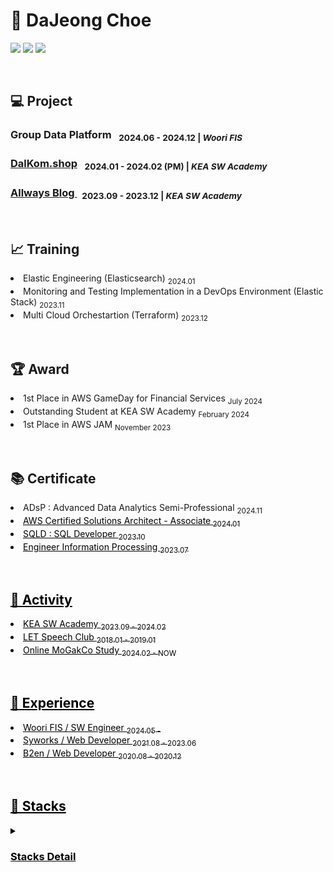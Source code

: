 # :peach: DaJeong Choe
<p>
<!--   <a href="https://allrightdj0108.github.io/" target="_blank"><img src="https://img.shields.io/badge/About_Me-1DA1F2?style=flat-square&logo=GitHub%20Sponsors&logoColor=white"/></a> -->
  <a href="https://da-zzling.tistory.com/" target="_blank"><img src="https://img.shields.io/badge/My_Blog-DD0B78?style=flat-square&logo=microdotblog&logoColor=white"/></a>
  <a href="https://www.linkedin.com/in/dajeong-choe-최다정-902bb829b/" target="_blank"><img src="https://img.shields.io/badge/Dajeong-0A66C2?style=flat-square&logo=Linkedin&logoColor=white"/></a>
  <a href="mailto:hers010801@gmail.com" target="_blank"><img src="https://img.shields.io/badge/hers010801-EA4335?style=flat-square&logo=Gmail&logoColor=white"/></a>
</p>

<br>

## 💻 Project 
<p>
<h3> Group Data Platform &nbsp; <sub> 2024.06 - 2024.12 | <em>Woori FIS</em> </sub></h3>
<h3><a href="https://github.com/allrightDJ0108/DalKom.Shop"> DalKom.shop</a> &nbsp; <sub> 2024.01 - 2024.02 (PM) | <em>KEA SW Academy</em> </sub></h3>
<h3> <a href="https://github.com/allrightDJ0108/KEA-Blog-Service"> Allways Blog </a> &nbsp; <sub> 2023.09 - 2023.12 | <em>KEA SW Academy</em> </sub></h3>

</p>

<br>


## :chart_with_upwards_trend: Training 
<p>
<li> Elastic Engineering (Elasticsearch) <sub> 2024.01 </sub>  </li>
<li> Monitoring and Testing Implementation in a DevOps Environment (Elastic Stack)  <sub> 2023.11 </sub> </li>
<li> Multi Cloud Orchestartion (Terraform) <sub> 2023.12 </sub>  </li>
</p>

<br>

## :trophy: Award 
<p>
<li> 1st Place in AWS GameDay for Financial Services <sub> July 2024 </sub> </li>
<li> Outstanding Student at KEA SW Academy <sub> February 2024 </sub>  </li>
<li> 1st Place in AWS JAM <sub> November 2023 </sub> </li>
</p>

<br>


## :books: Certificate 
<p>
<li> ADsP : Advanced Data Analytics Semi-Professional <sub> 2024.11 </sub> </li>
 <li> <a href="https://www.credly.com/badges/da4df2c7-1d1b-4859-8d6e-9c4832982eac/public_url" style="color: black"> AWS Certified Solutions Architect - Associate<sub> 2024.01 </sub> </li>
 <li> SQLD : SQL Developer <sub> 2023.10 </sub> </li>
 <li> Engineer Information Processing <sub> 2023.07 </sub> </li>
</p>

<br>

## :runner: Activity 
<p>
<li> KEA SW Academy <sub> 2023.09 - 2024.02 </sub>  </li>
<li> LET Speech Club <sub> 2018.01 - 2019.01 </sub> </li>
<li> Online MoGakCo Study <sub> 2024.02 - NOW </sub> </li>
</p>

<br>

## :briefcase: Experience
<p>
  <li> Woori FIS / SW Engineer <sub> 2024.05 - </sub>  </li>
<li> Syworks / Web Developer <sub> 2021.08 - 2023.06 </sub>  </li>
<li> B2en / Web Developer <sub> 2020.08 - 2020.12 </sub>  </li>
</p>

<br>



## 📜 Stacks

<details>
<summary><h3>Stacks Detail</h3></summary>

| Category               | Subcategory            | Details                                           |
|------------------------|------------------------|---------------------------------------------------|
| Languages & Frameworks | Programming Languages  | Java                                              |
|                        | Web Frameworks         | Spring Boot, Spring                               |
|                        | Data Access            | JPA, MyBatis                                     |
| Infrastructures        | Cloud                  | AWS, KC                                           |
|                        | CI/CD                  | Github Actions, Jenkins                           |
|                        | Databases - RDBMS      | PostgreSQL, Oracle, MySQL, MsSQL                  |
|                        | Databases - NoSQL      | Elasticsearch, MongoDB                            |
|                        | Etc                    | Docker, Ubuntu                                    |
| Testing & Observability| Testing                | JUnit5                                            |
|                        | Observability          | Elastic Stack                                     |
| Tools                  | Development Tools      | IntelliJ, Eclipse, DBeaver, SQL Developer         |
|                        | Collaboration Tools    | Jira, Slack, Notion, Figma, Canva, ERD Cloud      |
|                        | Version Control        | GitHub, SVN                                       |
</details>


<!--

<h3>Languages & Frameworks</h3>
<p>

- Programming Languages
  - Java
- Web Frameworks
  - Spring Boot, Spring
- Data Access Technologies
  - JPA, MyBatis

</p>

<h3>Infrastructures</h3>
<p>

- Cloud
  - AWS (Amazon Web Service), KC (Kakao Cloud)
- CI/CD
  - Github Actions, Jenkins
- Databases
  - Postgre, Oracle, MySql, MsSql
  - Elasticsearch, MongoDB
- Etc
  - Docker, Ubuntu

</p>


<h3>Testing & Observability</h3>
<p>

- Testing
   - JUnit5
- Observability
   - Elastic Stack

</p>

<h3>Tool</h3>
<p>

- Develop Tools
    - InteliJ, Eclipse, DBeaver, SQL Developer

- Collaboration Tools
    - Jira, Slack, Notion, Figma, Canva, ERD Cloud

- Version Control Systems
    - GitHub, Svn

</p>

-->

<!--
<details>
<summary><h3>Languages & Frameworks</h3></summary>
<p>

- Programming Languages
  - Java
- Web Frameworks
  - Spring Boot, Spring
- Data Access Technologies
  - JPA, MyBatis

</p>
</details>


<details>
<summary><h3>Infrastructures</h3></summary>
<p>

- Cloud
  - AWS (Amazon Web Service), KC (Kakao Cloud)
- CI/CD
  - Github Actions, Jenkins
- Databases
  - Postgre, Oracle, MySql, MsSql
  - Elasticsearch, MongoDB
- etc
  - Docker, Ubuntu

</p>
</details>


<details>
<summary><h3>Testing & Observability</h3></summary>
<p>

- Testing
   - JUnit5
- Observability
   - Elastic Stack

</p>
</details>



<details>
<summary><h3>Tool</h3></summary>
<p>

- Develop Tools
    - InteliJ, Eclipse, DBeaver, SQL Developer

- Collaboration Tools
    - Jira, Slack, Notion, Figma, Canva, ERD Cloud

- Version Control Systems
    - GitHub, Svn

</p>
</details>
-->
